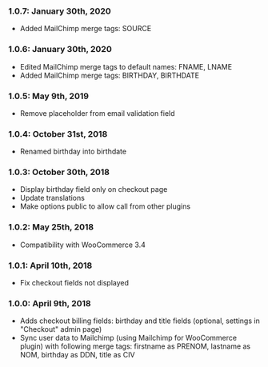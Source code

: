 ### 1.0.7: January 30th, 2020
* Added MailChimp merge tags: SOURCE

### 1.0.6: January 30th, 2020
* Edited MailChimp merge tags to default names: FNAME, LNAME
* Added MailChimp merge tags: BIRTHDAY, BIRTHDATE

### 1.0.5: May 9th, 2019
* Remove placeholder from email validation field

### 1.0.4: October 31st, 2018
* Renamed birthday into birthdate

### 1.0.3: October 30th, 2018
* Display birthday field only on checkout page
* Update translations
* Make options public to allow call from other plugins

### 1.0.2: May 25th, 2018
* Compatibility with WooCommerce 3.4

### 1.0.1: April 10th, 2018
* Fix checkout fields not displayed

### 1.0.0: April 9th, 2018
* Adds checkout billing fields: birthday and title fields (optional, settings in "Checkout" admin page)
* Sync user data to Mailchimp (using Mailchimp for WooCommerce plugin) with following merge tags: firstname as PRENOM, lastname as NOM, birthday as DDN, title as CIV